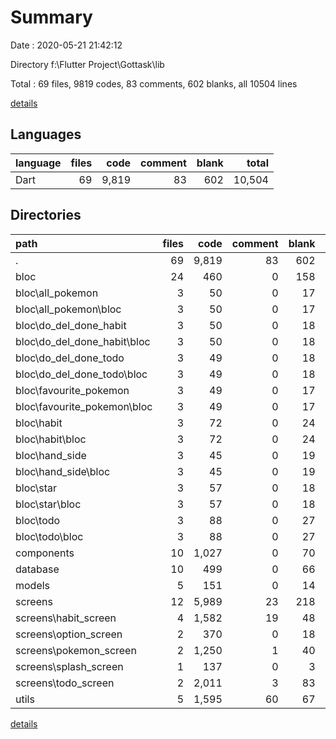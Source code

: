 # Summary

Date : 2020-05-21 21:42:12

Directory f:\Flutter Project\Gottask\lib

Total : 69 files,  9819 codes, 83 comments, 602 blanks, all 10504 lines

[details](details.md)

## Languages
| language | files | code | comment | blank | total |
| :--- | ---: | ---: | ---: | ---: | ---: |
| Dart | 69 | 9,819 | 83 | 602 | 10,504 |

## Directories
| path | files | code | comment | blank | total |
| :--- | ---: | ---: | ---: | ---: | ---: |
| . | 69 | 9,819 | 83 | 602 | 10,504 |
| bloc | 24 | 460 | 0 | 158 | 618 |
| bloc\all_pokemon | 3 | 50 | 0 | 17 | 67 |
| bloc\all_pokemon\bloc | 3 | 50 | 0 | 17 | 67 |
| bloc\do_del_done_habit | 3 | 50 | 0 | 18 | 68 |
| bloc\do_del_done_habit\bloc | 3 | 50 | 0 | 18 | 68 |
| bloc\do_del_done_todo | 3 | 49 | 0 | 18 | 67 |
| bloc\do_del_done_todo\bloc | 3 | 49 | 0 | 18 | 67 |
| bloc\favourite_pokemon | 3 | 49 | 0 | 17 | 66 |
| bloc\favourite_pokemon\bloc | 3 | 49 | 0 | 17 | 66 |
| bloc\habit | 3 | 72 | 0 | 24 | 96 |
| bloc\habit\bloc | 3 | 72 | 0 | 24 | 96 |
| bloc\hand_side | 3 | 45 | 0 | 19 | 64 |
| bloc\hand_side\bloc | 3 | 45 | 0 | 19 | 64 |
| bloc\star | 3 | 57 | 0 | 18 | 75 |
| bloc\star\bloc | 3 | 57 | 0 | 18 | 75 |
| bloc\todo | 3 | 88 | 0 | 27 | 115 |
| bloc\todo\bloc | 3 | 88 | 0 | 27 | 115 |
| components | 10 | 1,027 | 0 | 70 | 1,097 |
| database | 10 | 499 | 0 | 66 | 565 |
| models | 5 | 151 | 0 | 14 | 165 |
| screens | 12 | 5,989 | 23 | 218 | 6,230 |
| screens\habit_screen | 4 | 1,582 | 19 | 48 | 1,649 |
| screens\option_screen | 2 | 370 | 0 | 18 | 388 |
| screens\pokemon_screen | 2 | 1,250 | 1 | 40 | 1,291 |
| screens\splash_screen | 1 | 137 | 0 | 3 | 140 |
| screens\todo_screen | 2 | 2,011 | 3 | 83 | 2,097 |
| utils | 5 | 1,595 | 60 | 67 | 1,722 |

[details](details.md)